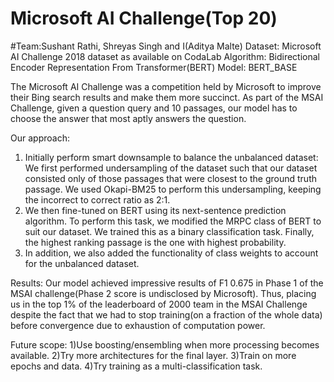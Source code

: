 # Microsoft AI Challenge(Top 20)
#Team:Sushant Rathi, Shreyas Singh and I(Aditya Malte) 
Dataset: Microsoft AI Challenge 2018 dataset as available on CodaLab
Algorithm: Bidirectional Encoder Representation From Transformer(BERT)
Model: BERT_BASE


The Microsoft AI Challenge was a competition held by Microsoft to improve their Bing search results and make them more succinct.
As part of the MSAI Challenge, given a question query and 10 passages, our model has to choose the answer that most aptly answers the question.

Our approach:
1) Initially perform smart downsample to balance the unbalanced dataset:
We first performed undersampling of the dataset such that our dataset consisted only of those passages that were closest to the ground truth passage. We used Okapi-BM25 to perform this undersampling, keeping the incorrect to correct ratio as 2:1.
2) We then fine-tuned on BERT using its next-sentence prediction algorithm. To perform this task, we modified the MRPC class of BERT to suit our dataset. We trained this as a binary classification task. Finally, the highest ranking passage is the one with highest probability. 
3) In addition, we also added the functionality of class weights to account for the unbalanced dataset.

Results:
Our model achieved impressive results of F1 0.675 in Phase 1 of the MSAI challenge(Phase 2 score is undisclosed by Microsoft). Thus, placing us in the top 1% of the leaderboard of 2000 team in the MSAI Challenge despite the fact that we had to stop training(on a fraction of the whole data) before convergence due to exhaustion of computation power.

Future scope:
1)Use boosting/ensembling when more processing becomes available.
2)Try more architectures for the final layer.
3)Train on more epochs and data.
4)Try training as a multi-classification task.


